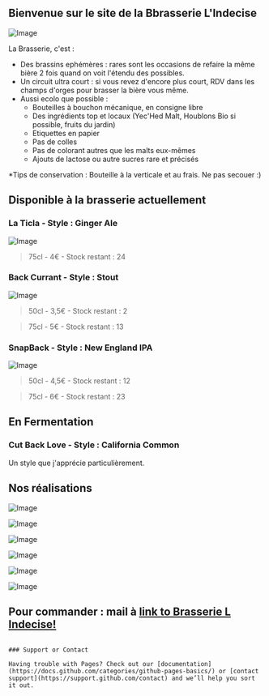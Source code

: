 ## Bienvenue sur le site de la Bbrasserie L'Indecise

![Image](https://johangehin.github.io/localbrewery/img_brasserie_4.jpg)

La Brasserie, c'est :

* Des brassins ephémères : rares sont les occasions de refaire la même bière 2 fois quand on voit l'étendu des possibles.
* Un circuit ultra court : si vous revez d'encore plus court, RDV dans les champs d'orges pour brasser la bière vous même.
* Aussi ecolo que possible :
  * Bouteilles à bouchon mécanique, en consigne libre
  * Des ingrédients top et locaux (Yec'Hed Malt, Houblons Bio si possible, fruits du jardin)
  * Etiquettes en papier
  * Pas de colles
  * Pas de colorant autres que les malts eux-mêmes
  * Ajouts de lactose ou autre sucres rare et précisés

*Tips de conservation : Bouteille à la verticale et au frais. Ne pas secouer :)  

## Disponible à la brasserie actuellement

### La Ticla - Style : Ginger Ale
![Image](https://johangehin.github.io/localbrewery/Image_052.png)

> 75cl - 4€ - Stock restant : 24

### Back Currant - Style : Stout
![Image](https://johangehin.github.io/localbrewery/Image_050.png)


> 50cl - 3,5€ - Stock restant : 2

> 75cl - 5€ - Stock restant : 13

### SnapBack - Style : New England IPA
![Image](https://johangehin.github.io/localbrewery/Image_051.png)

> 50cl - 4,5€ - Stock restant : 12

> 75cl - 6€ - Stock restant : 23

## En Fermentation 


### Cut Back Love - Style : California Common
Un style que j'apprécie particulièrement.

## Nos réalisations

![Image](https://johangehin.github.io/localbrewery/img_brasserie_1.jpg)

![Image](https://johangehin.github.io/localbrewery/img_brasserie_2.png)

![Image](https://johangehin.github.io/localbrewery/img_brasserie-3.jpg)

![Image](https://johangehin.github.io/localbrewery/img_brasserie_4.jpg)

![Image](https://johangehin.github.io/localbrewery/img_brasserie_5.jpg)

![Image](https://johangehin.github.io/localbrewery/img_brasserie_6.jpg)

## Pour commander : mail à [link to Brasserie L Indecise!](brasserie.l.indecise@gmail.com)

```

### Support or Contact

Having trouble with Pages? Check out our [documentation](https://docs.github.com/categories/github-pages-basics/) or [contact support](https://support.github.com/contact) and we’ll help you sort it out.
